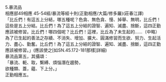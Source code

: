 5.暴流品  
相應部49相應 45-54經/暴流等經十則(正勤相應/大篇/修多羅)(莊春江譯)  
「比丘們！有這五上分結，哪五種呢？色貪、無色貪、慢、掉舉、無明，比丘們！這些是五上分結。比丘們！為了這五上分結的證智、遍知、滅盡、捨斷，這四正勤應該被修習。比丘們！哪四個呢？比丘們！這裡，比丘為了未生起的……（中略）為了已生起的善法之存續、不消失、增加、擴大、圓滿修習而生欲、努力、生起活力、盡心、勤奮。比丘們！為了這五上分結的證智、遍知、滅盡、捨斷，這四正勤應該被修習。」(應該使之[如SN.45.172-181那樣]詳細)  
暴流品第五，其攝頌：  
「暴流、軛、取，繫縛、煩惱潛在趨勢，  
欲種類、蓋，蘊、下上分。」  
正勤相應五。  
  
  
